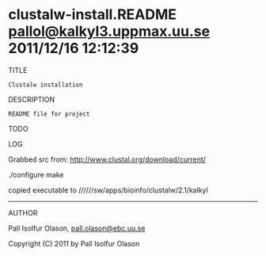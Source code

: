 # clustalw-install.README     pallol@kalkyl3.uppmax.uu.se     2011/12/16 12:12:39

TITLE

	Clustalw installation

DESCRIPTION

	README file for project

TODO


LOG

Grabbed src from: http://www.clustal.org/download/current/

./configure
make

copied executable to //////sw/apps/bioinfo/clustalw/2.1/kalkyl

-------
AUTHOR

Pall Isolfur Olason, pall.olason@ebc.uu.se

Copyright (C) 2011 by Pall Isolfur Olason

